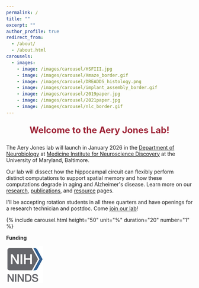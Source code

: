 ```yaml
---
permalink: /
title: ""
excerpt: ""
author_profile: true
redirect_from: 
  - /about/
  - /about.html
carousels:
  - images: 
    - image: /images/carousel/HSFIII.jpg
    - image: /images/carousel/Xmaze_border.gif
    - image: /images/carousel/DREADDS_histology.png
    - image: /images/carousel/implant_assembly_border.gif
    - image: /images/carousel/2019paper.jpg
    - image: /images/carousel/2021paper.jpg
    - image: /images/carousel/nlc_border.gif
---
```


<p style="text-align: center; font-weight: bold; font-size: 24px; color: #9D2235">Welcome to the Aery Jones Lab!
</p>

The Aery Jones lab will launch in January 2026 in the [Department of Neurobiology](https://neurobiology.umaryland.edu/) at [Medicine Institute for Neuroscience Discovery](https://www.medschool.umaryland.edu/um-mind/) at the University of Maryland, Baltimore.


Our lab will dissect how the hippocampal circuit can flexibly perform distinct computations to support spatial memory and how these computations degrade in aging and Alzheimer's disease. Learn more on our [research](/research), [publications](/publications), and [resource](/resources) pages.


I'll be accepting rotation students in all three quarters and have openings for a research technician and postdoc. Come [join our lab](/join)!

{% include carousel.html height="50" unit="%" duration="20" number="1" %}


**Funding**

![NINDS K99/R00](../images/ninds.jpg)